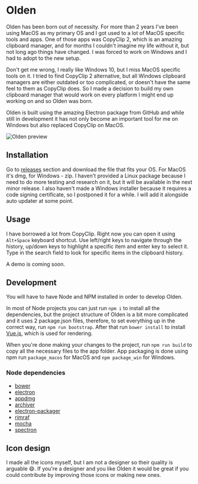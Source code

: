 # Olden

Olden has been born out of necessity. For more than 2 years I've been using MacOS as my primary
OS and I got used to a lot of MacOS specific tools and apps. One of those apps was CopyClip 2, which
is an amazing clipboard manager, and for months I couldn't imagine my life without it, but not long ago
things have changed. I was forced to work on Windows and I had to adopt to the new setup.

Don't get me wrong, I really like Windows 10, but I miss MacOS specific tools on it. I tried to
find CopyClip 2 alternative, but all Windows clipboard managers are either outdated or too
complicated, or doesn't have the same feel to them as CopyClip does. So I made a decision to build
my own clipboard manager that would work on every platform I might end up working on and so Olden was born.

Olden is built using the amazing Electron package from GitHub and while still in development it has
not only become an important tool for me on Windows but also replaced CopyClip on MacOS.

![Olden preview](https://raw.githubusercontent.com/aigarsdz/olden/master/assets/screenshots/Screen%20Shot%202016-09-09%20at%202.25.07%20AM.png)

## Installation

Go to [releases](https://github.com/aigarsdz/olden/releases) section and download the file that fits
your OS. For MacOS it's dmg, for Windows - zip. I haven't provided a Linux package because I need to do more
testing and research on it, but it will be available in the next minor release. I also haven't made a Windows
installer because it requires a code signing certificate, so I postponed it for a while. I will add
it alongside auto updater at some point.

## Usage

I have borrowed a lot from CopyClip. Right now you can open it using `Alt+Space` keyboard shortcut.
Use left/right keys to navigate through the history, up/down keys to highlight a specific item and
enter key to select it. Type in the search field to look for specific items in the clipboard history.

A demo is coming soon.   

## Development

You will have to have Node and NPM installed in order to develop Olden.

In most of Node projects you can just run `npm i` to install all the dependencies, but the
project structure of Olden is a bit more complicated and it uses 2 package.json files, therefore,
to set everything up in the correct way, run `npm run bootstrap`. After that run `bower install`
to install [Vue.js](https://vuejs.org "vue.js"), which is used for rendering.

When you're done making your changes to the project, run `npm run build` to copy all the necessary
files to the app folder. App packaging is done using npm run `package_macos` for MacOS and
`npm package_win` for Windows.

### Node dependencies

- [bower](https://github.com/bower/bower "bower/bower: A package manager for the web")
- [electron](https://github.com/electron/electron "electron/electron: Build cross platform desktop apps with JavaScript, HTML, and CSS")
- [appdmg](https://github.com/LinusU/node-appdmg "LinusU/node-appdmg: Generate your app dmgs")
- [archiver](https://github.com/archiverjs/node-archiver "archiverjs/node-archiver: a streaming interface for archive generation")
- [electron-packager](https://github.com/electron-userland/electron-packager "electron-userland/electron-packager: Package and distribute your Electron app with OS-specific bundles (.app, .exe etc) via JS or CLI")
- [rimraf](https://github.com/isaacs/rimraf "isaacs/rimraf: A `rm -rf` util for nodejs")
- [mocha](https://github.com/mochajs/mocha "mochajs/mocha: simple, flexible, fun javascript test framework for node.js & the browser")
- [spectron](https://github.com/electron/spectron "electron/spectron: Test Electron apps using ChromeDriver")

## Icon design

I made all the icons myself, but I am not a designer so their quality is arguable 😄. If you're
a designer and you like Olden it would be great if you could contribute by improving those icons
or making new ones.
